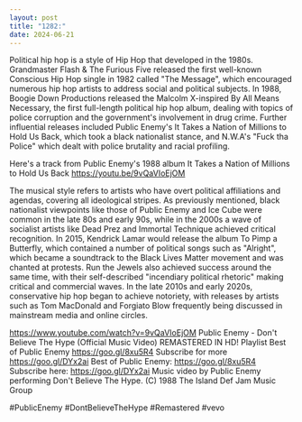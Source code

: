 ```yaml
---
layout: post
title: "1282:"
date: 2024-06-21
---
```


Political hip hop is a style of Hip Hop that developed in the 1980s. Grandmaster Flash & The Furious Five released the first well-known Conscious Hip Hop single in 1982 called "The Message", which encouraged numerous hip hop artists to address social and political subjects. In 1988, Boogie Down Productions released the Malcolm X-inspired By All Means Necessary, the first full-length political hip hop album, dealing with topics of police corruption and the government's involvement in drug crime. Further influential releases included Public Enemy's It Takes a Nation of Millions to Hold Us Back, which took a black nationalist stance, and N.W.A's "Fuck tha Police" which dealt with police brutality and racial profiling. 

Here's a track from Public Enemy's 1988 album It Takes a Nation of Millions to Hold Us Back 
https://youtu.be/9vQaVIoEjOM

The musical style refers to artists who have overt political affiliations and agendas, covering all ideological stripes. As previously mentioned, black nationalist viewpoints like those of Public Enemy and Ice Cube were common in the late 80s and early 90s, while in the 2000s a wave of socialist artists like Dead Prez and Immortal Technique achieved critical recognition. In 2015, Kendrick Lamar would release the album To Pimp a Butterfly, which contained a number of political songs such as "Alright", which became a soundtrack to the Black Lives Matter movement and was chanted at protests. Run the Jewels also achieved success around the same time, with their self-described "incendiary political rhetoric" making critical and commercial waves. In the late 2010s and early 2020s, conservative hip hop began to achieve notoriety, with releases by artists such as Tom MacDonald and Forgiato Blow frequently being discussed in mainstream media and online circles.

https://www.youtube.com/watch?v=9vQaVIoEjOM
Public Enemy - Don't Believe The Hype (Official Music Video)
REMASTERED IN HD!
Playlist Best of Public Enemy https://goo.gl/8xu5R4
Subscribe for more https://goo.gl/DYx2ai
Best of Public Enemy: https://goo.gl/8xu5R4
Subscribe here: https://goo.gl/DYx2ai
Music video by Public Enemy performing Don't Believe The Hype. (C) 1988 The Island Def Jam Music Group

#PublicEnemy #DontBelieveTheHype #Remastered #vevo
